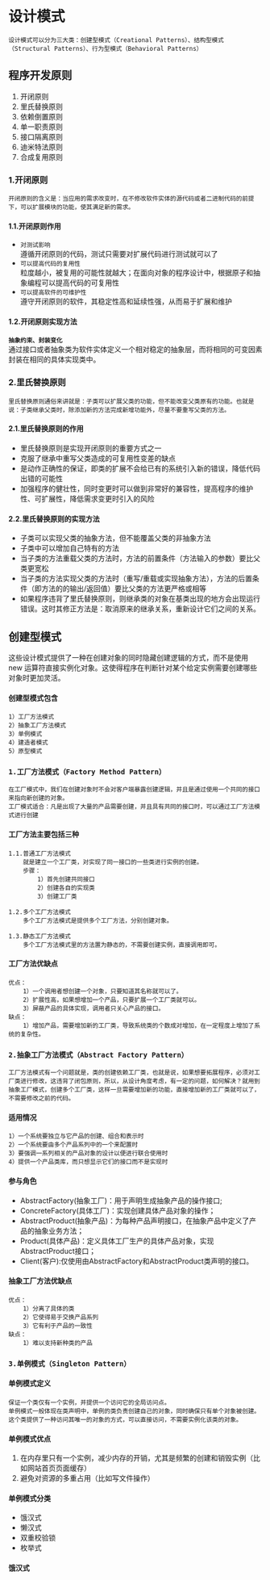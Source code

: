 # 设计模式
    设计模式可以分为三大类：创建型模式（Creational Patterns）、结构型模式（Structural Patterns）、行为型模式（Behavioral Patterns）
## 程序开发原则
1. 开闭原则
2. 里氏替换原则
3. 依赖倒置原则
4. 单一职责原则
5. 接口隔离原则
6. 迪米特法原则
7. 合成复用原则
### 1.开闭原则
    开闭原则的含义是：当应用的需求改变时，在不修改软件实体的源代码或者二进制代码的前提下，可以扩展模块的功能，使其满足新的需求。
#### 1.1.开闭原则作用
* `对测试影响`  
遵循开闭原则的代码，测试只需要对扩展代码进行测试就可以了  
* `可以提高代码的复用性`  
粒度越小，被复用的可能性就越大；在面向对象的程序设计中，根据原子和抽象编程可以提高代码的可复用性  
* `可以提高软件的可维护性`  
遵守开闭原则的软件，其稳定性高和延续性强，从而易于扩展和维护  
#### 1.2.开闭原则实现方法
**`抽象约束、封装变化`**  
通过接口或者抽象类为软件实体定义一个相对稳定的抽象层，而将相同的可变因素封装在相同的具体实现类中。
### 2.里氏替换原则
    里氏替换原则通俗来讲就是：子类可以扩展父类的功能，但不能改变父类原有的功能。也就是说：子类继承父类时，除添加新的方法完成新增功能外，尽量不要重写父类的方法。
#### 2.1.里氏替换原则的作用
* 里氏替换原则是实现开闭原则的重要方式之一
* 克服了继承中重写父类造成的可复用性变差的缺点
* 是动作正确性的保证，即类的扩展不会给已有的系统引入新的错误，降低代码出错的可能性
* 加强程序的健壮性，同时变更时可以做到非常好的兼容性，提高程序的维护性、可扩展性，降低需求变更时引入的风险
#### 2.2.里氏替换原则的实现方法
* 子类可以实现父类的抽象方法，但不能覆盖父类的非抽象方法
* 子类中可以增加自己特有的方法
* 当子类的方法重载父类的方法时，方法的前置条件（方法输入的参数）要比父类更宽松
* 当子类的方法实现父类的方法时（重写/重载或实现抽象方法），方法的后置条件（即方法的的输出/返回值）要比父类的方法更严格或相等
* 如果程序违背了里氏替换原则，则继承类的对象在基类出现的地方会出现运行错误。这时其修正方法是：取消原来的继承关系，重新设计它们之间的关系。
## **创建型模式**
这些设计模式提供了一种在创建对象的同时隐藏创建逻辑的方式，而不是使用 new 运算符直接实例化对象。这使得程序在判断针对某个给定实例需要创建哪些对象时更加灵活。
#### 创建型模式包含
    1）工厂方法模式
    2）抽象工厂方法模式
    3）单例模式
    4）建造者模式
    5）原型模式
### **`1.工厂方法模式（Factory Method Pattern）`**
    在工厂模式中，我们在创建对象时不会对客户端暴露创建逻辑，并且是通过使用一个共同的接口来指向新创建的对象。
    工厂模式适合：凡是出现了大量的产品需要创建，并且具有共同的接口时，可以通过工厂方法模式进行创建
#### 工厂方法主要包括三种
    1.1.普通工厂方法模式
        就是建立一个工厂类，对实现了同一接口的一些类进行实例的创建。
        步骤：
            1）首先创建共同接口
            2）创建各自的实现类
            3）创建工厂类

    1.2.多个工厂方法模式
        多个工厂方法模式是提供多个工厂方法，分别创建对象。

    1.3.静态工厂方法模式
        多个工厂方法模式里的方法置为静态的，不需要创建实例，直接调用即可。
#### 工厂方法优缺点
    优点：
        1）一个调用者想创建一个对象，只要知道其名称就可以了。
        2）扩展性高，如果想增加一个产品，只要扩展一个工厂类就可以。
        3）屏蔽产品的具体实现，调用者只关心产品的接口。
    缺点：
        1）增加产品，需要增加新的工厂类，导致系统类的个数成对增加，在一定程度上增加了系统的复杂性。

### **`2.抽象工厂方法模式（Abstract Factory Pattern）`**
    工厂方法模式有一个问题就是，类的创建依赖工厂类，也就是说，如果想要拓展程序，必须对工厂类进行修改，这违背了闭包原则，所以，从设计角度考虑，有一定的问题，如何解决？就用到抽象工厂模式，创建多个工厂类，这样一旦需要增加新的功能，直接增加新的工厂类就可以了，不需要修改之前的代码。
#### 适用情况
    1）一个系统要独立与它产品的创建、组合和表示时
    2）一个系统要由多个产品系列中的一个来配置时
    3）要强调一系列相关的产品对象的设计以便进行联合使用时
    4）提供一个产品类库，而只想显示它们的接口而不是实现时
#### 参与角色
* AbstractFactory(抽象工厂)：用于声明生成抽象产品的操作接口;
* ConcreteFactory(具体工厂)：实现创建具体产品对象的操作；
* AbstractProduct(抽象产品)：为每种产品声明接口，在抽象产品中定义了产品的抽象业务方法；
* Product(具体产品)：定义具体工厂生产的具体产品对象，实现AbstractProduct接口；
* Client(客户):仅使用由AbstractFactory和AbstractProduct类声明的接口。
#### 抽象工厂方法优缺点
    优点：
        1）分离了具体的类
        2）它使得易于交换产品系列
        3）它有利于产品的一致性
    缺点：
        1）难以支持新种类的产品
### **`3.单例模式（Singleton Pattern）`**
#### 单例模式定义
    保证一个类仅有一个实例，并提供一个访问它的全局访问点。
    单例模式一般体现在类声明中，单例的类负责创建自己的对象，同时确保只有单个对象被创建。这个类提供了一种访问其唯一的对象的方式，可以直接访问，不需要实例化该类的对象。
#### 单例模式优点
1. 在内存里只有一个实例，减少内存的开销，尤其是频繁的创建和销毁实例（比如网站首页页面缓存）
2. 避免对资源的多重占用（比如写文件操作）
#### 单例模式分类
* 饿汉式
* 懒汉式
* 双重校验锁
* 枚举式
#### 饿汉式
